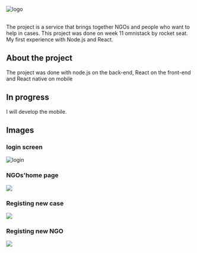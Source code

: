 ![logo](https://github.com/italosilva01/Be-The-Hero/blob/refactoring/frontend/src/assets/logo.svg)


<br>
The project is a service that brings together NGOs and people who want to help in cases.
This project was done on week 11 omnistack by rocket seat. 
My first experience with Node.js and React.

## About the project
The project was done with node.js on the back-end, React on the front-end and React native on mobile

## In progress
I will develop the mobile.

## Images
### login screen
![login](https://github.com/italosilva01/week11_omnistack/blob/refactoring/image/LoginScreen.png)
### NGOs'home page
![](https://github.com/italosilva01/week11_omnistack/blob/refactoring/image/NGOs'Cases.png)
### Registing new case 
![](https://github.com/italosilva01/week11_omnistack/blob/refactoring/image/RegisterNewCase.png)
### Registing new NGO 
![](https://github.com/italosilva01/week11_omnistack/blob/refactoring/image/RegisterNewNGO.png)
